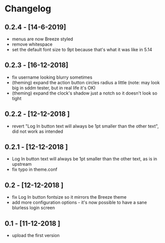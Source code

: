 # Changelog

## 0.2.4 - [14-6-2019]
- menus are now Breeze styled
- remove whitespace
- set the default font size to 9pt because that's what it was like in 5.14

## 0.2.3 - [16-12-2018]
- fix username looking blurry sometimes
- (theming) expand the action button circles radius a little (note: may look big in sddm tester, but in real life it's OK)
- (theming) expand the clock's shadow just a notch so it doesn't look so tight

## 0.2.2 - [12-12-2018 ]
- revert "Log In button text will always be 1pt smaller than the other text", did not work as intended

## 0.2.1 - [12-12-2018 ]
- Log In button text will always be 1pt smaller than the other text, as is in upstream
- fix typo in theme.conf

## 0.2 - [12-12-2018 ]
- fix Log In button fontsize so it mirrors the Breeze theme
- add more configuration options - it's now possible to have a sane blurless login screen

## 0.1 - [11-12-2018 ]
- upload the first version
